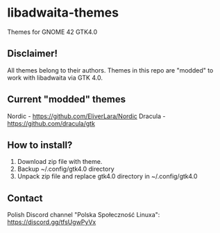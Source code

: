 # libadwaita-themes
Themes for GNOME 42 GTK4.0
## Disclaimer!
All themes belong to their authors. Themes in this repo are "modded" to work with libadwaita via GTK 4.0.
## Current "modded" themes
Nordic - https://github.com/EliverLara/Nordic
Dracula - https://github.com/dracula/gtk
## How to install?
1. Download zip file with theme.
2. Backup ~/.config/gtk4.0 directory
3. Unpack zip file and replace gtk4.0 directory in ~/.config/gtk4.0
## Contact
Polish Discord channel "Polska Społeczność Linuxa": https://discord.gg/tfsUgwPyVx